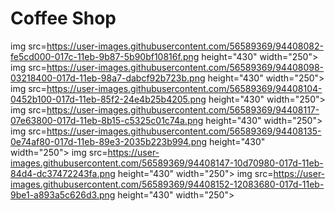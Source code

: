 # Coffee Shop
img src=https://user-images.githubusercontent.com/56589369/94408082-fe5cd000-017c-11eb-9b87-5b90bf10816f.png height="430" width="250">
img src=https://user-images.githubusercontent.com/56589369/94408098-03218400-017d-11eb-98a7-dabcf92b723b.png height="430" width="250">
img src=https://user-images.githubusercontent.com/56589369/94408104-0452b100-017d-11eb-85f2-24e4b25b4205.png height="430" width="250">
img src=https://user-images.githubusercontent.com/56589369/94408117-07e63800-017d-11eb-8b15-c5325c01c74a.png height="430" width="250">
img src=https://user-images.githubusercontent.com/56589369/94408135-0e74af80-017d-11eb-89e3-2035b223b994.png height="430" width="250">
img src=https://user-images.githubusercontent.com/56589369/94408147-10d70980-017d-11eb-84d4-dc37472243fa.png height="430" width="250">
img src=https://user-images.githubusercontent.com/56589369/94408152-12083680-017d-11eb-9be1-a893a5c626d3.png height="430" width="250">

